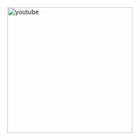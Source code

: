 
<img width="286" alt="youtube" src="https://github.com/user-attachments/assets/6e483165-2a7a-4ab7-8707-70e825667447">
